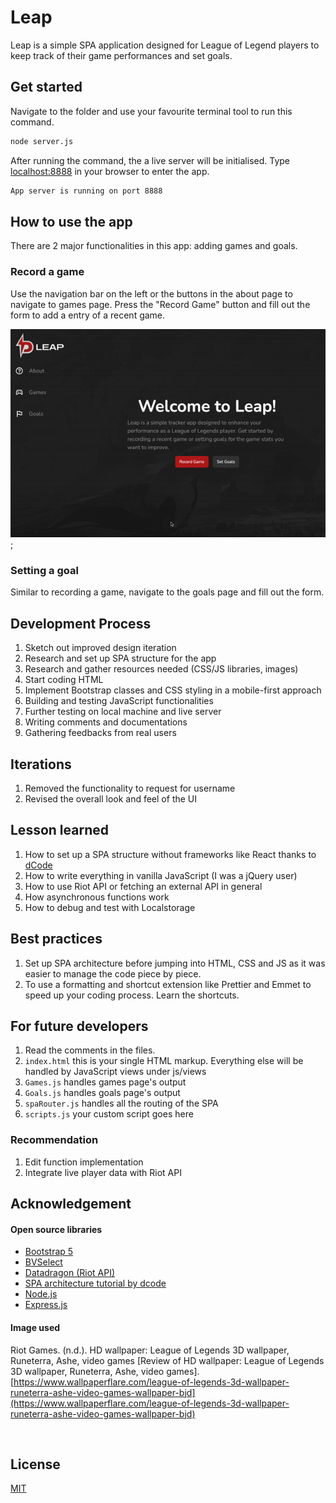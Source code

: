 # Leap

Leap is a simple SPA application designed for League of Legend players to keep track of their game performances and set goals.

## Get started

Navigate to the folder and use your favourite terminal tool to run this command.

```bash
node server.js
```

After running the command, the a live server will be initialised. Type [localhost:8888](http://localhost:8888) in your browser to enter the app.

```bash
App server is running on port 8888
```

## How to use the app

There are 2 major functionalities in this app: adding games and goals.

### Record a game

Use the navigation bar on the left or the buttons in the about page to navigate to games page. Press the "Record Game" button and fill out the form to add a entry of a recent game.

![alt text](public/img/add-games.gif);

### Setting a goal

Similar to recording a game, navigate to the goals page and fill out the form.

## Development Process

1. Sketch out improved design iteration
2. Research and set up SPA structure for the app
3. Research and gather resources needed (CSS/JS libraries, images)
4. Start coding HTML
5. Implement Bootstrap classes and CSS styling in a mobile-first approach
6. Building and testing JavaScript functionalities
7. Further testing on local machine and live server
8. Writing comments and documentations
9. Gathering feedbacks from real users

## Iterations

1. Removed the functionality to request for username
2. Revised the overall look and feel of the UI

## Lesson learned

1. How to set up a SPA structure without frameworks like React thanks to [dCode](https://dcode.domenade.com/tutorials/build-a-single-page-app-with-javascript-no-frameworks)
2. How to write everything in vanilla JavaScript (I was a jQuery user)
3. How to use Riot API or fetching an external API in general
4. How asynchronous functions work
5. How to debug and test with Localstorage

## Best practices

1. Set up SPA architecture before jumping into HTML, CSS and JS as it was easier to manage the code piece by piece.
2. To use a formatting and shortcut extension like Prettier and Emmet to speed up your coding process. Learn the shortcuts.

## For future developers

1. Read the comments in the files.
2. `index.html` this is your single HTML markup. Everything else will be handled by JavaScript views under js/views
3. `Games.js` handles games page's output
4. `Goals.js` handles goals page's output
5. `spaRouter.js` handles all the routing of the SPA
6. `scripts.js` your custom script goes here

### Recommendation

1. Edit function implementation
2. Integrate live player data with Riot API

## Acknowledgement

#### Open source libraries

- [Bootstrap 5](https://getbootstrap.com/)
- [BVSelect](https://github.com/BMSVieira/BVSelect-VanillaJS)
- [Datadragon (Riot API)](https://developer.riotgames.com/docs/lol)
- [SPA architecture tutorial by dcode](https://dcode.domenade.com/tutorials/build-a-single-page-app-with-javascript-no-frameworks)
- [Node.js](https://nodejs.org/en)
- [Express.js](https://expressjs.com/)

#### Image used

Riot Games. (n.d.). HD wallpaper: League of Legends 3D wallpaper, Runeterra, Ashe, video games [Review of HD wallpaper: League of Legends 3D wallpaper, Runeterra, Ashe, video games]. [https://www.wallpaperflare.com/league-of-legends-3d-wallpaper-runeterra-ashe-video-games-wallpaper-bjd](https://www.wallpaperflare.com/league-of-legends-3d-wallpaper-runeterra-ashe-video-games-wallpaper-bjd)

‌

## License

[MIT](https://choosealicense.com/licenses/mit/)
